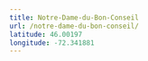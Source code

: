 ```yaml
---
title: Notre-Dame-du-Bon-Conseil
url: /notre-dame-du-bon-conseil/
latitude: 46.00197
longitude: -72.341881
---
```

